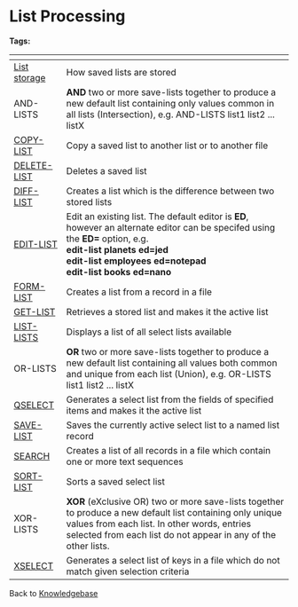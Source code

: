 # List Processing

<PageHeader />

**Tags:**
<badge text='lists' vertical='middle' />

| <!----> | <!----> |
| --- | --- |
| [List storage](./../list-storage) | How saved lists are stored |
| AND-LISTS | **AND** two or more save-lists together to produce a new default list containing only values common in all lists (Intersection), e.g. AND-LISTS list1 list2 ... listX |
| [COPY-LIST](./../copy-list) | Copy a saved list to another list or to another file |
| [DELETE-LIST](./../delete-list) | Deletes a saved list |
| [DIFF-LIST](./../diff-list) | Creates a list which is the difference between two stored lists |
| [EDIT-LIST](./../edit-list) | Edit an existing list. The default editor is **ED**, however an alternate editor can be specifed using the **ED=** option, e.g.<br>**edit-list planets ed=jed<br> edit-list employees ed=notepad<br>edit-list books ed=nano** |
| [FORM-LIST](./../form-list) | Creates a list from a record in a file |
| [GET-LIST](./../get-list) | Retrieves a stored list and makes it the active list |
| [LIST-LISTS](./../list-lists) | Displays a list of all select lists available |
| OR-LISTS | **OR** two or more save-lists together to produce a new default list containing all values both common and unique from each list (Union), e.g. OR-LISTS list1 list2 ... listX |
| [QSELECT](./../qselect) | Generates a select list from the fields of specified items and makes it the active list |
| [SAVE-LIST](./../save-list) | Saves the currently active select list to a named list record |
| [SEARCH](./../search) | Creates a list of all records in a file which contain one or more text sequences |
| [SORT-LIST](./../sort-list) | Sorts a saved select list |
| XOR-LISTS | **XOR** (eXclusive OR) two or more save-lists together to produce a new default list containing only unique values from each list. In other words, entries selected from each list do not appear in any of the other lists. |
| [XSELECT](./../xselect) | Generates a select list of keys in a file which do not match given selection criteria |

Back to [Knowledgebase](./../../README.md)

  
<PageFooter />
